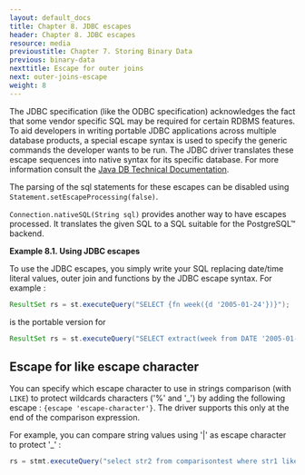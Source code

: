 ```yaml
---
layout: default_docs
title: Chapter 8. JDBC escapes
header: Chapter 8. JDBC escapes
resource: media
previoustitle: Chapter 7. Storing Binary Data
previous: binary-data
nexttitle: Escape for outer joins
next: outer-joins-escape
weight: 8
---
```


The JDBC specification (like the ODBC specification) acknowledges the fact that
some vendor specific SQL may be required for certain RDBMS features. To aid
developers in writing portable JDBC applications across multiple database products,
a special escape syntax is used to specify the generic commands the developer
wants to be run. The JDBC driver translates these escape sequences into native
syntax for its specific database. For more information consult the
[Java DB Technical Documentation](http://docs.oracle.com/javadb/10.10.1.2/ref/rrefjdbc1020262).

The parsing of the sql statements for these escapes can be disabled using
`Statement.setEscapeProcessing(false)`.

`Connection.nativeSQL(String sql)` provides another way to have escapes processed.
It translates the given SQL to a SQL suitable for the PostgreSQL™ backend.

<a name="escape-use-example"></a>
**Example 8.1. Using JDBC escapes**

To use the JDBC escapes, you simply write your SQL replacing date/time literal
values, outer join and functions by the JDBC escape syntax. For example :

```java
ResultSet rs = st.executeQuery("SELECT {fn week({d '2005-01-24'})}");
```

is the portable version for

```java
ResultSet rs = st.executeQuery("SELECT extract(week from DATE '2005-01-24')");
```

<a name="like-escape"></a>
## Escape for like escape character

You can specify which escape character to use in strings comparison (with `LIKE`)
to protect wildcards characters ('%' and '_') by adding the following escape :
`{escape 'escape-character'}`. The driver supports this only at the end of the
comparison expression.

For example, you can compare string values using '|' as escape character to protect '_' :

```java
rs = stmt.executeQuery("select str2 from comparisontest where str1 like '|_abcd' {escape '|'} ");
```
